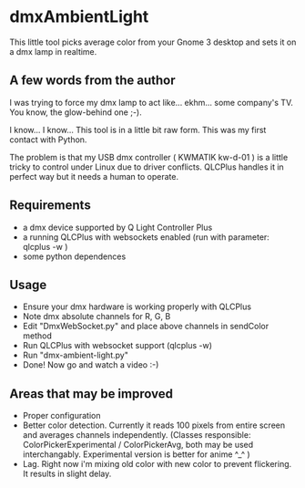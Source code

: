 # dmxAmbientLight
This little tool picks average color from your Gnome 3 desktop and sets it on a dmx lamp in realtime.

## A few words from the author ##
I was trying to force my dmx lamp to act like... ekhm... some company's TV. You know, the glow-behind one ;-).

I know... I know... This tool is in a little bit raw form. This was my first contact with Python. 

The problem is that my USB dmx controller ( KWMATIK kw-d-01 ) is a little tricky to control under Linux due to driver conflicts. QLCPlus handles it in perfect way but it needs a human to operate.

## Requirements ##
 - a dmx device supported by Q Light Controller Plus
 - a running QLCPlus with websockets enabled (run with parameter: qlcplus -w )
 - some python dependences

## Usage ##
 - Ensure your dmx hardware is working properly with QLCPlus
 - Note dmx absolute channels for R, G, B
 - Edit "DmxWebSocket.py" and place above channels in sendColor method
 - Run QLCPlus with websocket support (qlcplus -w)
 - Run "dmx-ambient-light.py"
 - Done! Now go and watch a video :-)

## Areas that may be improved ##
 - Proper configuration
 - Better color detection. Currently it reads 100 pixels from entire screen and averages channels independently. (Classes responsible: ColorPickerExperimental / ColorPickerAvg, both may be used interchangably. Experimental version is better for anime ^_^ )
 - Lag. Right now i'm mixing old color with new color to prevent flickering. It results in slight delay.
